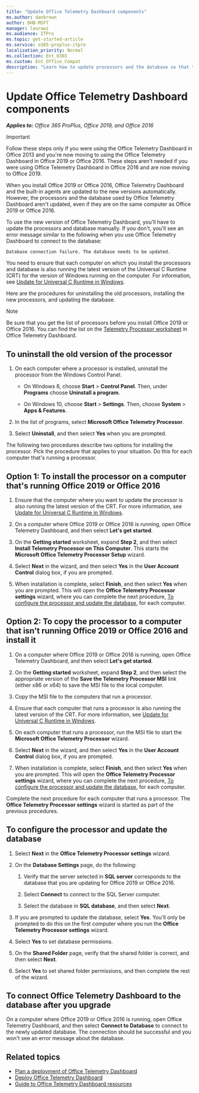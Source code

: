 ```yaml
---
title: "Update Office Telemetry Dashboard components"
ms.author: danbrown
author: DHB-MSFT
manager: laurawi
ms.audience: ITPro
ms.topic: get-started-article
ms.service: o365-proplus-itpro
localization_priority: Normal
ms.collection: Ent_O365
ms.custom: Ent_Office_Compat
description: "Learn how to update processors and the database so that they work with Office Telemetry Dashboard in Office 2019 or Office 2016."
---
```


# Update Office Telemetry Dashboard components

***Applies to:*** *Office 365 ProPlus, Office 2019, and Office 2016*

> [!IMPORTANT]
> Follow these steps only if you were using the Office Telemetry Dashboard in Office 2013 and you're now moving to using the Office Telemetry Dashboard in Office 2019 or Office 2016. These steps aren't needed if you were using Office Telemetry Dashboard in Office 2016 and are now moving to Office 2019.
  
When you install Office 2019 or Office 2016, Office Telemetry Dashboard and the built-in agents are updated to the new versions automatically. However, the processors and the database used by Office Telemetry Dashboard aren't updated, even if they are on the same computer as Office 2019 or Office 2016. 
  
To use the new version of Office Telemetry Dashboard, you'll have to update the processors and database manually. If you don't, you'll see an error message similar to the following when you use Office Telemetry Dashboard to connect to the database:
  
    Database connection failure. The database needs to be updated.
  
You need to ensure that each computer on which you install the processors and database is also running the latest version of the Universal C Runtime (CRT) for the version of Windows running on the computer. For information, see [Update for Universal C Runtime in Windows](https://support.microsoft.com/kb/2999226).
  
Here are the procedures for uninstalling the old processors, installing the new processors, and updating the database.
  
> [!NOTE]
> Be sure that you get the list of processors before you install Office 2019 or Office 2016. You can find the list on the [Telemetry Processor worksheet](telemetry-dashboard-worksheet-reference.md#telemetry-processor-worksheet) in Office Telemetry Dashboard.
  
## To uninstall the old version of the processor

1. On each computer where a processor is installed, uninstall the processor from the Windows Control Panel.
    
   - On Windows 8, choose **Start** > **Control Panel**. Then, under **Programs** choose **Uninstall a program**.
    
   - On Windows 10, choose **Start** > **Settings**. Then, choose **System** > **Apps &amp; Features**. 
    
2. In the list of programs, select **Microsoft Office Telemetry Processor**. 
    
3. Select **Uninstall**, and then select **Yes** when you are prompted. 
    
The following two procedures describe two options for installing the processor. Pick the procedure that applies to your situation. Do this for each computer that's running a processor. 
  
## Option 1: To install the processor on a computer that's running Office 2019 or Office 2016

1. Ensure that the computer where you want to update the processor is also running the latest version of the CRT. For more information, see [Update for Universal C Runtime in Windows](https://support.microsoft.com/kb/2999226).
    
2. On a computer where Office 2019 or Office 2016 is running, open Office Telemetry Dashboard, and then select **Let's get started**.
    
3. On the **Getting started** worksheet, expand **Step 2**, and then select **Install Telemetry Processor on This Computer**. This starts the **Microsoft Office Telemetry Processor Setup** wizard. 
    
4. Select **Next** in the wizard, and then select **Yes** in the **User Account Control** dialog box, if you are prompted. 
    
5. When installation is complete, select **Finish**, and then select **Yes** when you are prompted. This will open the **Office Telemetry Processor settings** wizard, where you can complete the next procedure, [To configure the processor and update the database](update-office-telemetry-components-for-office-2016.md#configure), for each computer.
    
## Option 2: To copy the processor to a computer that isn't running Office 2019 or Office 2016 and install it

1. On a computer where Office 2019 or Office 2016 is running, open Office Telemetry Dashboard, and then select **Let's get started**.
    
2. On the **Getting started** worksheet, expand **Step 2**, and then select the appropriate version of the **Save the Telemetry Processor MSI** link (either x86 or x64) to save the MSI file to the local computer. 
    
3. Copy the MSI file to the computers that run a processor.
    
4. Ensure that each computer that runs a processor is also running the latest version of the CRT. For more information, see [Update for Universal C Runtime in Windows](https://support.microsoft.com/kb/2999226).
    
5. On each computer that runs a processor, run the MSI file to start the **Microsoft Office Telemetry Processor** wizard. 
    
6. Select **Next** in the wizard, and then select **Yes** in the **User Account Control** dialog box, if you are prompted. 
    
7. When installation is complete, select **Finish**, and then select **Yes** when you are prompted. This will open the **Office Telemetry Processor settings** wizard, where you can complete the next procedure, [To configure the processor and update the database](update-office-telemetry-components-for-office-2016.md#configure), for each computer. 
    
Complete the next procedure for each computer that runs a processor. The **Office Telemetry Processor settings** wizard is started as part of the previous procedures. 
  
<a name="configure"> </a>

## To configure the processor and update the database

1. Select **Next** in the **Office Telemetry Processor settings** wizard. 
    
2. On the **Database Settings** page, do the following: 
    
   1. Verify that the server selected in **SQL server** corresponds to the database that you are updating for Office 2019 or Office 2016. 
    
   2. Select **Connect** to connect to the SQL Server computer. 
    
   3. Select the database in **SQL database**, and then select **Next**.
    
3. If you are prompted to update the database, select **Yes**. You'll only be prompted to do this on the first computer where you run the **Office Telemetry Processor settings** wizard. 
    
4. Select **Yes** to set database permissions. 
    
5. On the **Shared Folder** page, verify that the shared folder is correct, and then select **Next**.
    
6. Select **Yes** to set shared folder permissions, and then complete the rest of the wizard. 
    
## To connect Office Telemetry Dashboard to the database after you upgrade

On a computer where Office 2019 or Office 2016 is running, open Office Telemetry Dashboard, and then select **Connect to Database** to connect to the newly updated database. The connection should be successful and you won't see an error message about the database. 
    
## Related topics

- [Plan a deployment of Office Telemetry Dashboard](plan-telemetry-dashboard-deployment.md)
- [Deploy Office Telemetry Dashboard](deploy-telemetry-dashboard.md)
- [Guide to Office Telemetry Dashboard resources](compatibility-and-telemetry-in-office.md)
